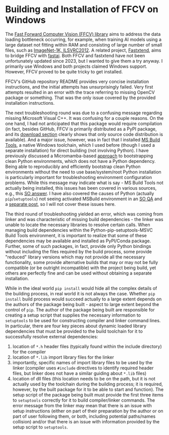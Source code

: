 # Building and Installation of FFCV on Windows

The [Fast Forward Computer Vision (FFCV) library](https://github.com/libffcv/ffcv) aims to address the data loading bottleneck occurring, for example, when training AI models using a large dataset not fitting within RAM and consisting of large number of small files, such as [ImageNet-1K, ILSVRC2012](https://image-net.org/challenges/LSVRC/2012/). A related project, [Fastxtend](https://github.com/warner-benjamin/fastxtend/), aims to bridge FFCV with [fastai](https://github.com/fastai/fastai). Both FFCV and fastxtend have not been unfortunately updated since 2023, but I wanted to give them a try anyway. I primarily use Windows and both projects claimed Windows support. However, FFCV proved to be quite tricky to get installed.

FFCV's GitHub repository README provides very concise installation instructions, and the initial attempts has unsurprisingly failed. Very first attempts resulted in an error with the trace referring to missing OpenCV package or something. That was the only issue covered by the provided installation instructions.

The next troubleshooting round was due to a confusing message regarding missing Microsoft Visual C++. It was confusing for a couple reasons. On the one hand, I had not anticipated that this package would require compilation (in fact, besides GitHub, FFCV is primarily distributed as a PyPI package, and its [download section](https://pypi.org/project/ffcv/#files) clearly shows that only source code distribution is available). And a major issue, however, was in fact that I installed [MS Build Tools](https://visualstudio.microsoft.com/visual-cpp-build-tools), a native Windows toolchain, which I used before (though I used a separate installation) for direct building (not involving Python). I have previously discussed a Micromamba-based [approach](https://github.com/pchemguy/Field-Notes/blob/main/03-python-env-windows/README.md) to bootstrapping clean Python environments, which does not have a Python dependency. Being able to reproducibly and efficiently bootstrap clean Python environments without the need to use base/system/root Python installation is particularly important for troubleshooting environment configuration problems. While this message may indicate what is say - MS Build Tools not actually being installed, this issues has been covered in various sources, e.g., this [SO answer](https://stackoverflow.com/a/64262038/17472988). I have also covered the causes of Python (actually `pip`/`setuptools`) not seeing activated MSBuild environment in an [SO QA](https://stackoverflow.com/q/79789580) and a [separate post](https://github.com/pchemguy/Field-Notes/blob/main/05-python-pip-msvc/README.md), so I will not cover these issues here.

The third round of troubleshooting yielded an error, which was coming from linker and was characteristic of missing build dependencies - the linker was unable to locate the necessary libraries to resolve certain calls. When managing build dependencies within the Python-pip-setuptools-MSVC Build Tools environment, it is important to realize that some of these dependencies may be available and installed as PyPI/Conda package. Further, some of such packages, in fact, provide only Python bindings without including the files required by the build process, some provide "reduced" library versions which may not provide all the necessary functionality, some provide alternative builds that may or may not be fully compatible (or be outright incompatible) with the project being build, yet others are perfectly fine and can be used without obtaining a separate installation.

While in the ideal world `pip install` would hide all the complex details of the building process, in real world it is not always the case. Whether `pip install` build process would succeed actually to a large extent depends on the authors of the package being built - aspect to large extent beyond the control of `pip`.  The author of the package being built are responsible for creating a setup script that supplies the necessary information to `setuptools` to be used for constructing compiler and linker command lines. In particular, there are four key pieces about dynamic loaded library dependencies that must be provided to the build toolchain for it to successfully resolve external dependencies:
1. location of `*.h` header files (typically found within the include directory) for the compiler
2. location of `*.lib` import library files for the linker
3. importantly, specific names of import library files to be used by the linker (compiler uses `#include` directives to identify required header files, but linker does not have a similar guiding about `*.lib` files)
4. location of dll files (this location needs to be on the path, but it is not actually used by the toolchain during the building process; it is required, however, by the built package for it to be able to start and function).
The setup script of the package being built must provide the first three items to `setuptools` correctly for it to build compiler/linker commands. The error message from the linker may mean that there is an issue with setup instructions (either on part of their preparation by the author or on part of user following them, or both, including potential paths/names collision) and/or that there is an issue with information provided by the setup script to `setuptools`.

